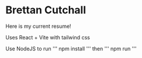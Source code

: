 # Brettan Cutchall

Here is my current resume! 

Uses React + Vite with tailwind css


Use NodeJS to run 
'''
  npm install
''' 
then
'''
  npm run
'''

